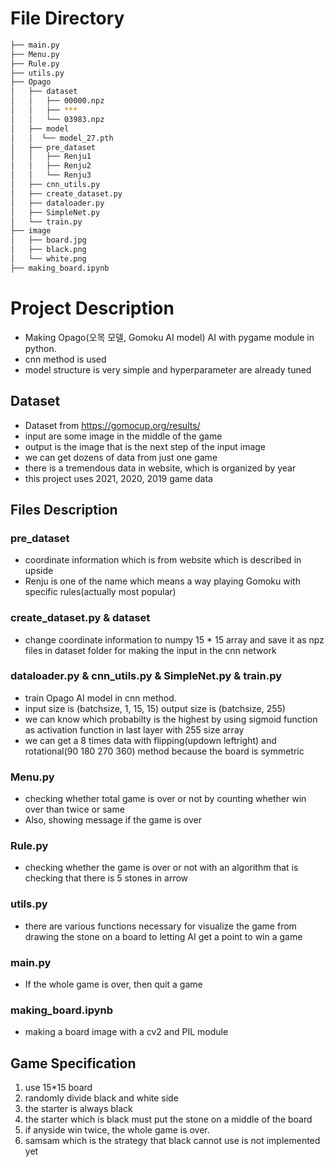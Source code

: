 # File Directory
```bash
├── main.py
├── Menu.py
├── Rule.py
├── utils.py
├── Opago
│   ├── dataset
│   │   ├── 00000.npz
│   │   ├── ***
│   │   └── 03983.npz
│   ├── model
│   │  └── model_27.pth
│   ├── pre_dataset
│   │   ├── Renju1
│   │   ├── Renju2
│   │   └── Renju3
│   ├── cnn_utils.py
│   ├── create_dataset.py
│   ├── dataloader.py
│   ├── SimpleNet.py
│   └── train.py
├── image
│   ├── board.jpg
│   ├── black.png
│   └── white.png
├── making_board.ipynb
``` 
# Project Description
- Making Opago(오목 모델, Gomoku AI model) AI with pygame module in python.   
- cnn method is used
- model structure is very simple and hyperparameter are already tuned 
## Dataset
- Dataset from https://gomocup.org/results/
- input are some image in the middle of the game
- output is the image that is the next step of the input image
- we can get dozens of data from just one game
- there is a tremendous data in website, which is organized by year
- this project uses 2021, 2020, 2019 game data

## Files Description
### pre_dataset
+ coordinate information which is from website which is described in upside
+ Renju is one of the name which means a way playing Gomoku with specific rules(actually most popular)
### create_dataset.py & dataset
+ change coordinate information to numpy 15 * 15 array and save it as npz files in dataset folder for making the input in the cnn network
### dataloader.py & cnn_utils.py & SimpleNet.py & train.py
- train Opago AI model in cnn method.
- input size is (batchsize, 1, 15, 15) output size is (batchsize, 255) 
- we can know which probabilty is the highest by using sigmoid function as activation function in last layer with 255 size array
- we can get a 8 times data with flipping(updown leftright) and rotational(90 180 270 360) method because the board is symmetric
### Menu.py
- checking  whether total game is over or not by counting whether win over than twice or same
- Also, showing message if the game is over
### Rule.py
- checking  whether the game is over or not with an algorithm that is checking that there is 5 stones in arrow
### utils.py
- there are various functions necessary for visualize the game from drawing the stone on a board to letting AI get a point to win a game
### main.py 
- If the whole game is over, then quit a game
### making_board.ipynb
- making a board image with a cv2 and PIL module

## Game Specification
1. use 15*15 board
2. randomly divide black and white side
3. the starter is always black
4. the starter which is black must put the stone on a middle of the board
5. if anyside win twice, the whole game is over.
6. samsam which is the strategy that black cannot use is not implemented yet

